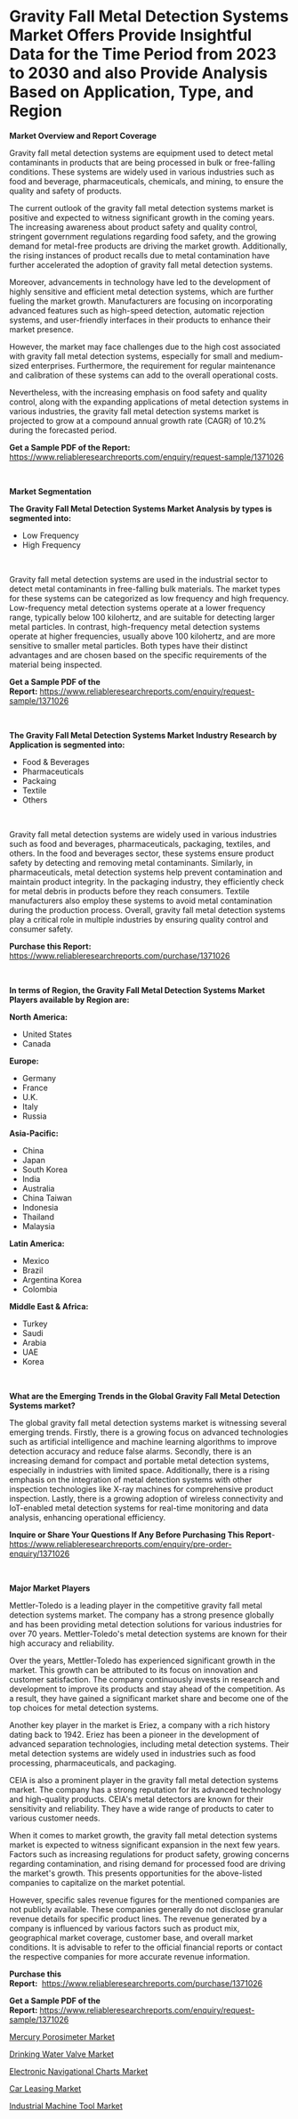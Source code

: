 <p><h1>Gravity Fall Metal Detection Systems Market Offers Provide Insightful Data for the Time Period from 2023 to 2030 and also Provide Analysis Based on Application, Type, and Region</h1></p><p><strong>Market Overview and Report Coverage</strong></p>
<p><p>Gravity fall metal detection systems are equipment used to detect metal contaminants in products that are being processed in bulk or free-falling conditions. These systems are widely used in various industries such as food and beverage, pharmaceuticals, chemicals, and mining, to ensure the quality and safety of products.</p><p>The current outlook of the gravity fall metal detection systems market is positive and expected to witness significant growth in the coming years. The increasing awareness about product safety and quality control, stringent government regulations regarding food safety, and the growing demand for metal-free products are driving the market growth. Additionally, the rising instances of product recalls due to metal contamination have further accelerated the adoption of gravity fall metal detection systems.</p><p>Moreover, advancements in technology have led to the development of highly sensitive and efficient metal detection systems, which are further fueling the market growth. Manufacturers are focusing on incorporating advanced features such as high-speed detection, automatic rejection systems, and user-friendly interfaces in their products to enhance their market presence.</p><p>However, the market may face challenges due to the high cost associated with gravity fall metal detection systems, especially for small and medium-sized enterprises. Furthermore, the requirement for regular maintenance and calibration of these systems can add to the overall operational costs.</p><p>Nevertheless, with the increasing emphasis on food safety and quality control, along with the expanding applications of metal detection systems in various industries, the gravity fall metal detection systems market is projected to grow at a compound annual growth rate (CAGR) of 10.2% during the forecasted period.</p></p>
<p><strong>Get a Sample PDF of the Report:</strong> <a href="https://www.reliableresearchreports.com/enquiry/request-sample/1371026">https://www.reliableresearchreports.com/enquiry/request-sample/1371026</a></p>
<p>&nbsp;</p>
<p><strong>Market Segmentation</strong></p>
<p><strong>The Gravity Fall Metal Detection Systems Market Analysis by types is segmented into:</strong></p>
<p><ul><li>Low Frequency</li><li>High Frequency</li></ul></p>
<p>&nbsp;</p>
<p><p>Gravity fall metal detection systems are used in the industrial sector to detect metal contaminants in free-falling bulk materials. The market types for these systems can be categorized as low frequency and high frequency. Low-frequency metal detection systems operate at a lower frequency range, typically below 100 kilohertz, and are suitable for detecting larger metal particles. In contrast, high-frequency metal detection systems operate at higher frequencies, usually above 100 kilohertz, and are more sensitive to smaller metal particles. Both types have their distinct advantages and are chosen based on the specific requirements of the material being inspected.</p></p>
<p><strong>Get a Sample PDF of the Report:</strong>&nbsp;<a href="https://www.reliableresearchreports.com/enquiry/request-sample/1371026">https://www.reliableresearchreports.com/enquiry/request-sample/1371026</a></p>
<p>&nbsp;</p>
<p><strong>The Gravity Fall Metal Detection Systems Market Industry Research by Application is segmented into:</strong></p>
<p><ul><li>Food & Beverages</li><li>Pharmaceuticals</li><li>Packaing</li><li>Textile</li><li>Others</li></ul></p>
<p>&nbsp;</p>
<p><p>Gravity fall metal detection systems are widely used in various industries such as food and beverages, pharmaceuticals, packaging, textiles, and others. In the food and beverages sector, these systems ensure product safety by detecting and removing metal contaminants. Similarly, in pharmaceuticals, metal detection systems help prevent contamination and maintain product integrity. In the packaging industry, they efficiently check for metal debris in products before they reach consumers. Textile manufacturers also employ these systems to avoid metal contamination during the production process. Overall, gravity fall metal detection systems play a critical role in multiple industries by ensuring quality control and consumer safety.</p></p>
<p><strong>Purchase this Report:</strong>&nbsp; <a href="https://www.reliableresearchreports.com/purchase/1371026">https://www.reliableresearchreports.com/purchase/1371026</a></p>
<p>&nbsp;</p>
<p><strong>In terms of Region, the Gravity Fall Metal Detection Systems Market Players available by Region are:</strong></p>
<p>
    <p> <strong> North America: </strong>
        <ul>
            <li>United States</li>
            <li>Canada</li>
        </ul>
        </p> 
    <p> <strong> Europe: </strong>
        <ul>
            <li>Germany</li>
            <li>France</li>
            <li>U.K.</li>
            <li>Italy</li>
            <li>Russia</li>
        </ul>
        </p> 
    <p> <strong> Asia-Pacific: </strong>
        <ul>
            <li>China</li>
            <li>Japan</li>
            <li>South Korea</li>
            <li>India</li>
            <li>Australia</li>
            <li>China Taiwan</li>
            <li>Indonesia</li>
            <li>Thailand</li>
            <li>Malaysia</li>
        </ul>
        </p> 
    <p> <strong> Latin America: </strong>
        <ul>
            <li>Mexico</li>
            <li>Brazil</li>
            <li>Argentina Korea</li>
            <li>Colombia</li>
        </ul>
        </p> 
    <p> <strong> Middle East & Africa: </strong>
        <ul>
            <li>Turkey</li>
            <li>Saudi</li>
            <li>Arabia</li>
            <li>UAE</li>
            <li>Korea</li>
        </ul>
    </p>
    </p>
<p>&nbsp;</p>
<p><strong>What are the Emerging Trends in the Global Gravity Fall Metal Detection Systems market?</strong></p>
<p><p>The global gravity fall metal detection systems market is witnessing several emerging trends. Firstly, there is a growing focus on advanced technologies such as artificial intelligence and machine learning algorithms to improve detection accuracy and reduce false alarms. Secondly, there is an increasing demand for compact and portable metal detection systems, especially in industries with limited space. Additionally, there is a rising emphasis on the integration of metal detection systems with other inspection technologies like X-ray machines for comprehensive product inspection. Lastly, there is a growing adoption of wireless connectivity and IoT-enabled metal detection systems for real-time monitoring and data analysis, enhancing operational efficiency.</p></p>
<p><strong>Inquire or Share Your Questions If Any Before Purchasing This Report</strong>- <a href="https://www.reliableresearchreports.com/enquiry/pre-order-enquiry/1371026">https://www.reliableresearchreports.com/enquiry/pre-order-enquiry/1371026</a></p>
<p>&nbsp;</p>
<p><strong>Major Market Players</strong></p>
<p><p>Mettler-Toledo is a leading player in the competitive gravity fall metal detection systems market. The company has a strong presence globally and has been providing metal detection solutions for various industries for over 70 years. Mettler-Toledo's metal detection systems are known for their high accuracy and reliability.</p><p>Over the years, Mettler-Toledo has experienced significant growth in the market. This growth can be attributed to its focus on innovation and customer satisfaction. The company continuously invests in research and development to improve its products and stay ahead of the competition. As a result, they have gained a significant market share and become one of the top choices for metal detection systems.</p><p>Another key player in the market is Eriez, a company with a rich history dating back to 1942. Eriez has been a pioneer in the development of advanced separation technologies, including metal detection systems. Their metal detection systems are widely used in industries such as food processing, pharmaceuticals, and packaging.</p><p>CEIA is also a prominent player in the gravity fall metal detection systems market. The company has a strong reputation for its advanced technology and high-quality products. CEIA's metal detectors are known for their sensitivity and reliability. They have a wide range of products to cater to various customer needs.</p><p>When it comes to market growth, the gravity fall metal detection systems market is expected to witness significant expansion in the next few years. Factors such as increasing regulations for product safety, growing concerns regarding contamination, and rising demand for processed food are driving the market's growth. This presents opportunities for the above-listed companies to capitalize on the market potential.</p><p>However, specific sales revenue figures for the mentioned companies are not publicly available. These companies generally do not disclose granular revenue details for specific product lines. The revenue generated by a company is influenced by various factors such as product mix, geographical market coverage, customer base, and overall market conditions. It is advisable to refer to the official financial reports or contact the respective companies for more accurate revenue information.</p></p>
<p><strong>Purchase this Report:</strong>&nbsp;&nbsp;<a href="https://www.reliableresearchreports.com/purchase/1371026">https://www.reliableresearchreports.com/purchase/1371026</a></p>
<p></p>
<p><strong>Get a Sample PDF of the Report:</strong>&nbsp;<a href="https://www.reliableresearchreports.com/enquiry/request-sample/1371026">https://www.reliableresearchreports.com/enquiry/request-sample/1371026</a></p>
<p><p><a href="https://www.linkedin.com/pulse/mercury-porosimeter-market-size-2023-2030-global-industrial-lxtbf/">Mercury Porosimeter Market</a></p><p><a href="https://www.linkedin.com/pulse/drinking-water-valve-market-size-share-global-analysis-report-qkjof/">Drinking Water Valve Market</a></p><p><a href="https://medium.com/@akshatreportprime/electronic-navigational-charts-market-size-cagr-trends-2024-2030-375ff943d0d6">Electronic Navigational Charts Market</a></p><p><a href="https://medium.com/@aashish.reportprime2/car-leasing-market-size-cagr-trends-2024-2030-5d775067278c">Car Leasing Market</a></p><p><a href="https://www.linkedin.com/pulse/industrial-machine-tool-market-insights-players-forecast-till-5iqsf/">Industrial Machine Tool Market</a></p></p>